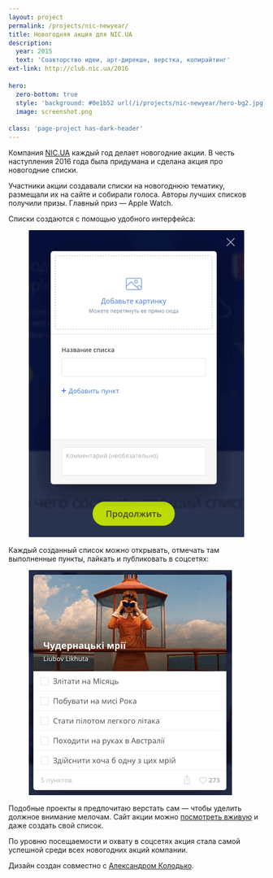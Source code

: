 ```yaml
---
layout: project
permalink: /projects/nic-newyear/
title: Новогодняя акция для NIC.UA
description:
  year: 2015
  text: 'Соавторство идеи, арт-дирекшн, верстка, копирайтинг'
ext-link: http://club.nic.ua/2016

hero:
  zero-bottom: true
  style: 'background: #0e1b52 url(/i/projects/nic-newyear/hero-bg2.jpg) repeat-x 50% 0; background-size: cover;'
  image: screenshot.png

class: 'page-project has-dark-header'
---
```


Компания <a href="https://nic.ua/">NIC.UA</a> каждый год делает новогодние акции. В честь наступления 2016 года была придумана и сделана акция про новогодние списки.

Участники акции создавали списки на новогоднюю тематику, размещали их на сайте и собирали голоса. Авторы лучших списков получили призы. Главный приз — Apple Watch.

Списки создаются с помощью удобного интерфейса:

<figure>
  <img src="/i/projects/nic-newyear/new-list.gif" alt="Создание нового списка">
</figure>

Каждый созданный список можно открывать, отмечать там выполненные пункты, лайкать и публиковать в соцсетях:

<figure>
  <img src="/i/projects/nic-newyear/view-list2.gif" alt="Просмотр списка">
</figure>

Подобные проекты я предпочитаю верстать сам — чтобы уделить должное внимание мелочам. Сайт акции можно [посмотреть вживую](http://club.nic.ua/2016) и даже создать свой список.

По уровню посещаемости и охвату в соцсетях акция стала самой успешной среди всех новогодних акций компании.

Дизайн создан совместно с <a href="http://alexkolodko.com">Александром Колодько</a>.
